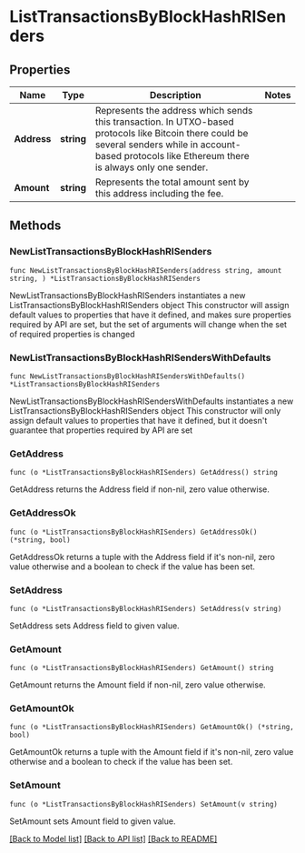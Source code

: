 # ListTransactionsByBlockHashRISenders

## Properties

Name | Type | Description | Notes
------------ | ------------- | ------------- | -------------
**Address** | **string** | Represents the address which sends this transaction. In UTXO-based protocols like Bitcoin there could be several senders while in account-based protocols like Ethereum there is always only one sender. | 
**Amount** | **string** | Represents the total amount sent by this address including the fee. | 

## Methods

### NewListTransactionsByBlockHashRISenders

`func NewListTransactionsByBlockHashRISenders(address string, amount string, ) *ListTransactionsByBlockHashRISenders`

NewListTransactionsByBlockHashRISenders instantiates a new ListTransactionsByBlockHashRISenders object
This constructor will assign default values to properties that have it defined,
and makes sure properties required by API are set, but the set of arguments
will change when the set of required properties is changed

### NewListTransactionsByBlockHashRISendersWithDefaults

`func NewListTransactionsByBlockHashRISendersWithDefaults() *ListTransactionsByBlockHashRISenders`

NewListTransactionsByBlockHashRISendersWithDefaults instantiates a new ListTransactionsByBlockHashRISenders object
This constructor will only assign default values to properties that have it defined,
but it doesn't guarantee that properties required by API are set

### GetAddress

`func (o *ListTransactionsByBlockHashRISenders) GetAddress() string`

GetAddress returns the Address field if non-nil, zero value otherwise.

### GetAddressOk

`func (o *ListTransactionsByBlockHashRISenders) GetAddressOk() (*string, bool)`

GetAddressOk returns a tuple with the Address field if it's non-nil, zero value otherwise
and a boolean to check if the value has been set.

### SetAddress

`func (o *ListTransactionsByBlockHashRISenders) SetAddress(v string)`

SetAddress sets Address field to given value.


### GetAmount

`func (o *ListTransactionsByBlockHashRISenders) GetAmount() string`

GetAmount returns the Amount field if non-nil, zero value otherwise.

### GetAmountOk

`func (o *ListTransactionsByBlockHashRISenders) GetAmountOk() (*string, bool)`

GetAmountOk returns a tuple with the Amount field if it's non-nil, zero value otherwise
and a boolean to check if the value has been set.

### SetAmount

`func (o *ListTransactionsByBlockHashRISenders) SetAmount(v string)`

SetAmount sets Amount field to given value.



[[Back to Model list]](../README.md#documentation-for-models) [[Back to API list]](../README.md#documentation-for-api-endpoints) [[Back to README]](../README.md)


